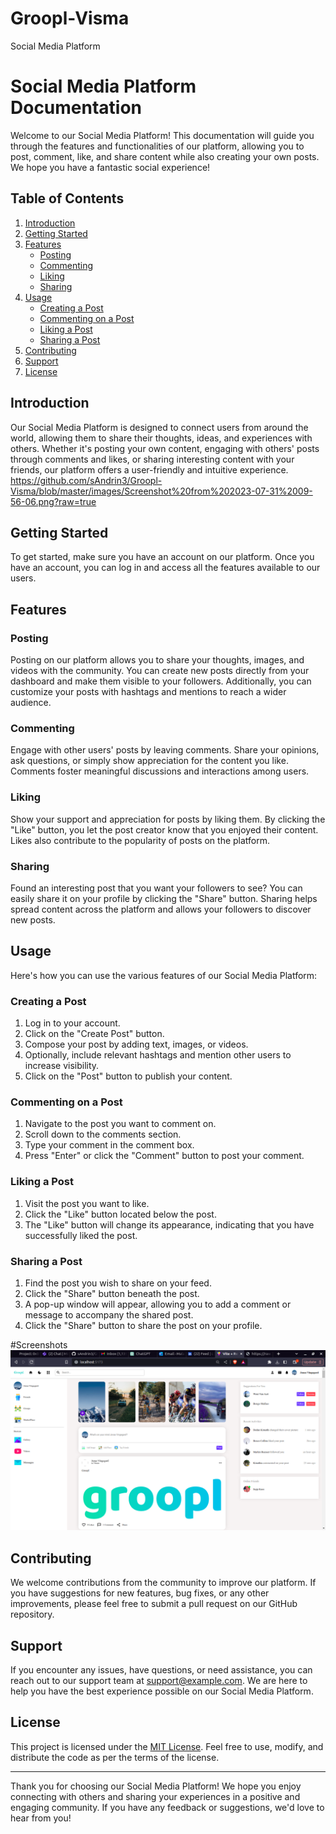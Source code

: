# Groopl-Visma
Social Media Platform
# Social Media Platform Documentation

Welcome to our Social Media Platform! This documentation will guide you through the features and functionalities of our platform, allowing you to post, comment, like, and share content while also creating your own posts. We hope you have a fantastic social experience!

## Table of Contents

1. [Introduction](#introduction)
2. [Getting Started](#getting-started)
3. [Features](#features)
   - [Posting](#posting)
   - [Commenting](#commenting)
   - [Liking](#liking)
   - [Sharing](#sharing)
4. [Usage](#usage)
   - [Creating a Post](#creating-a-post)
   - [Commenting on a Post](#commenting-on-a-post)
   - [Liking a Post](#liking-a-post)
   - [Sharing a Post](#sharing-a-post)
5. [Contributing](#contributing)
6. [Support](#support)
7. [License](#license)

## Introduction

Our Social Media Platform is designed to connect users from around the world, allowing them to share their thoughts, ideas, and experiences with others. Whether it's posting your own content, engaging with others' posts through comments and likes, or sharing interesting content with your friends, our platform offers a user-friendly and intuitive experience.
https://github.com/sAndrin3/Groopl-Visma/blob/master/images/Screenshot%20from%202023-07-31%2009-56-06.png?raw=true

## Getting Started

To get started, make sure you have an account on our platform. Once you have an account, you can log in and access all the features available to our users.

## Features

### Posting

Posting on our platform allows you to share your thoughts, images, and videos with the community. You can create new posts directly from your dashboard and make them visible to your followers. Additionally, you can customize your posts with hashtags and mentions to reach a wider audience.

### Commenting

Engage with other users' posts by leaving comments. Share your opinions, ask questions, or simply show appreciation for the content you like. Comments foster meaningful discussions and interactions among users.

### Liking

Show your support and appreciation for posts by liking them. By clicking the "Like" button, you let the post creator know that you enjoyed their content. Likes also contribute to the popularity of posts on the platform.

### Sharing

Found an interesting post that you want your followers to see? You can easily share it on your profile by clicking the "Share" button. Sharing helps spread content across the platform and allows your followers to discover new posts.

## Usage

Here's how you can use the various features of our Social Media Platform:

### Creating a Post

1. Log in to your account.
2. Click on the "Create Post" button.
3. Compose your post by adding text, images, or videos.
4. Optionally, include relevant hashtags and mention other users to increase visibility.
5. Click on the "Post" button to publish your content.

### Commenting on a Post

1. Navigate to the post you want to comment on.
2. Scroll down to the comments section.
3. Type your comment in the comment box.
4. Press "Enter" or click the "Comment" button to post your comment.

### Liking a Post

1. Visit the post you want to like.
2. Click the "Like" button located below the post.
3. The "Like" button will change its appearance, indicating that you have successfully liked the post.

### Sharing a Post

1. Find the post you wish to share on your feed.
2. Click the "Share" button beneath the post.
3. A pop-up window will appear, allowing you to add a comment or message to accompany the shared post.
4. Click the "Share" button to share the post on your profile.


#Screenshots
![screenshot1](https://github.com/sAndrin3/Groopl-Visma/blob/master/images/Screenshot%20from%202023-07-31%2009-56-06.png?raw=true)
## Contributing

We welcome contributions from the community to improve our platform. If you have suggestions for new features, bug fixes, or any other improvements, please feel free to submit a pull request on our GitHub repository.

## Support

If you encounter any issues, have questions, or need assistance, you can reach out to our support team at support@example.com. We are here to help you have the best experience possible on our Social Media Platform.

## License

This project is licensed under the [MIT License](LICENSE.md). Feel free to use, modify, and distribute the code as per the terms of the license.

---

Thank you for choosing our Social Media Platform! We hope you enjoy connecting with others and sharing your experiences in a positive and engaging community. If you have any feedback or suggestions, we'd love to hear from you!
